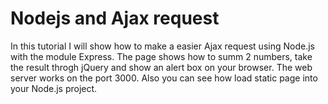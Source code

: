 # Nodejs and Ajax request
In this tutorial I will show how to make a easier Ajax request using Node.js with the module Express.
The page shows how to summ 2 numbers, take the result throgh jQuery and show an alert box on your browser.
The web server works on the port 3000. Also you can see how load static page into your Node.js project.
